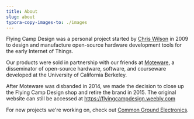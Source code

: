 ```yaml
---
title: About
slug: about
typora-copy-images-to: ./images
---
```


Flying Camp Design was a personal project started by [Chris Wilson](https://cdwilson.dev/) in 2009 to design and manufacture open-source hardware development tools for the early Internet of Things.

Our products were sold in partnership with our friends at [Moteware](https://web.archive.org/web/20131120114206/http://moteware.com/products.php), a disseminator of open-source hardware, software, and courseware developed at the University of California Berkeley.

After Moteware was disbanded in 2014, we made the decision to close up the Flying Camp Design shop and retire the brand in 2015. The original website can still be accessed at https://flyingcampdesign.weebly.com

For new projects we're working on, check out [Common Ground Electronics](https://cgnd.dev/).

